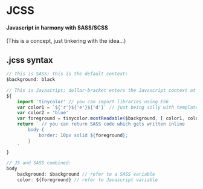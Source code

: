 # JCSS
#### Javascript in harmony with SASS/SCSS

(This is a concept, just tinkering with the idea...)

## .jcss syntax

```js
// This is SASS; this is the default context:
$background: black

// This is Javascript; dollar-bracket enters the Javascript context at any time:
${
	import 'tinycolor' // you can import libraries using ES6
	var color1 = `${'r'}${'e'}${'d'}` // just being silly with template strings
	var color2 = 'blue'
	var foreground = tinycolor.mostReadable($background, [ color1, color2 ]) // SASS variables are available in JS
	return ` // you can return SASS code which gets written inline
		body {
			border: 10px solid ${foreground};
		}
	`
}

// JS and SASS combined:
body
	background: $background // refer to a SASS variable
	color: ${foreground} // refer to Javascript variable
```
